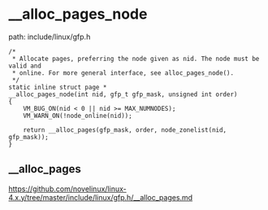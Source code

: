 __alloc_pages_node
========================================

path: include/linux/gfp.h
```
/*
 * Allocate pages, preferring the node given as nid. The node must be valid and
 * online. For more general interface, see alloc_pages_node().
 */
static inline struct page *
__alloc_pages_node(int nid, gfp_t gfp_mask, unsigned int order)
{
    VM_BUG_ON(nid < 0 || nid >= MAX_NUMNODES);
    VM_WARN_ON(!node_online(nid));

    return __alloc_pages(gfp_mask, order, node_zonelist(nid, gfp_mask));
}
```

__alloc_pages
----------------------------------------

https://github.com/novelinux/linux-4.x.y/tree/master/include/linux/gfp.h/__alloc_pages.md
